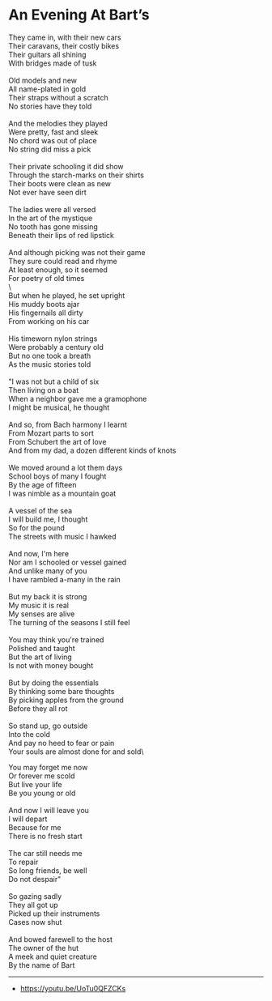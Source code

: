 # An Evening At Bart’s

They came in, with their new cars\
Their caravans, their costly bikes\
Their guitars all shining\
With bridges made of tusk\
\
Old models and new\
All name-plated in gold\
Their straps without a scratch\
No stories have they told\
\
And the melodies they played\
Were pretty, fast and sleek\
No chord was out of place\
No string did miss a pick\
\
Their private schooling it did show\
Through the starch-marks on their shirts\
Their boots were clean as new\
Not ever have seen dirt\
\
The ladies were all versed\
In the art of the mystique\
No tooth has gone missing\
Beneath their lips of red lipstick\
\
And although picking was not their game\
They sure could read and rhyme\
At least enough, so it seemed\
For poetry of old times \
\        
But when he played, he set upright\
His muddy boots ajar\
His fingernails all dirty\
From working on his car\
\
His timeworn nylon strings\
Were probably a century old\
But no one took a breath\
As the music stories told\
\
"I was not but a child of six\
Then living on a boat\
When a neighbor gave me a gramophone\
I might be musical, he thought\
\
And so, from Bach harmony I learnt\
From Mozart parts to sort\
From Schubert the art of love\
And from my dad, a dozen different kinds of knots\
\
We moved around a lot them days\
School boys of many I fought\
By the age of fifteen\
I was nimble as a mountain goat\
\
A vessel of the sea\
I will build me, I thought\
So for the pound\
The streets with music I hawked\
\
And now, I'm here\
Nor am I schooled or vessel gained\
And unlike many of you\
I have rambled a-many in the rain\
\
But my back it is strong\
My music it is real\
My senses are alive\
The turning of the seasons I still feel\
\
You may think you're trained\
Polished and taught\
But the art of living\
Is not with money bought\
\
But by doing the essentials\
By thinking some bare thoughts\
By picking apples from the ground\
Before they all rot\
\
So stand up, go outside\
Into the cold\
And pay no heed to fear or pain\
Your souls are almost done for and sold\

You may forget me now\
Or forever me scold\
But live your life\
Be you young or old\
\
And now I will leave you\
I will depart\
Because for me\
There is no fresh start\
\
The car still needs me\
To repair\
So long friends, be well\
Do not despair"\
\
So gazing sadly\
They all got up\
Picked up their instruments\
Cases now shut\
\
And bowed farewell to the host\
The owner of the hut\
A meek and quiet creature\
By the name of Bart

---
- https://youtu.be/UoTu0QFZCKs
